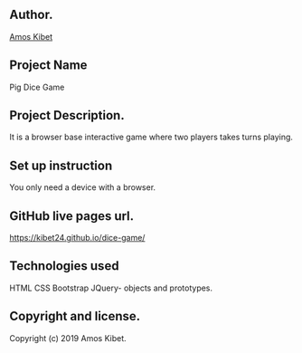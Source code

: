 ## Author.
[Amos Kibet](https://github.com/kibet24)

## Project Name
Pig Dice Game

## Project Description.
It is a browser base interactive game where two players takes turns playing.

## Set up instruction
You only need a device with a browser.

## GitHub live pages url.
https://kibet24.github.io/dice-game/


## Technologies used
 HTML
 CSS
 Bootstrap
 JQuery- objects and prototypes.

## Copyright and license.
Copyright (c) 2019 Amos Kibet.
